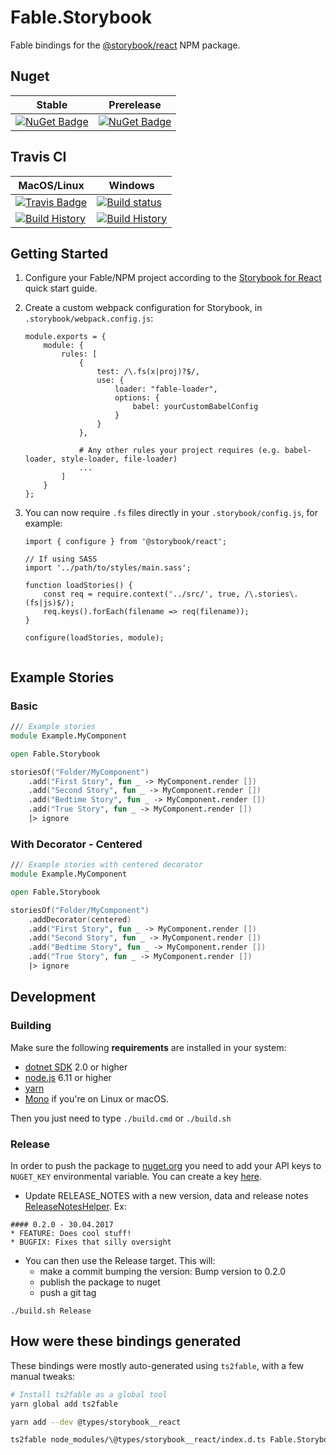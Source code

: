 # Fable.Storybook

Fable bindings for the [@storybook/react](https://www.npmjs.com/package/@storybook/react) NPM package.

## Nuget

Stable | Prerelease
--- | ---
[![NuGet Badge](https://buildstats.info/nuget/Fable.Fable.Storybook)](https://www.nuget.org/packages/Fable.Fable.Storybook/) | [![NuGet Badge](https://buildstats.info/nuget/Fable.Fable.Storybook?includePreReleases=true)](https://www.nuget.org/packages/Fable.Storybook/)

## Travis CI

MacOS/Linux | Windows
--- | ---
[![Travis Badge](https://travis-ci.org/grantneale/Fable.Storybook.svg?branch=master)](https://travis-ci.org/grantneale/Fable.Storybook) | [![Build status](https://ci.appveyor.com/api/projects/status/github/grantneale/Fable.Storybook?svg=true)](https://ci.appveyor.com/project/grantneale/Fable.Storybook)
[![Build History](https://buildstats.info/travisci/chart/grantneale/Fable.Storybook)](https://travis-ci.org/grantneale/Fable.Storybook/builds) | [![Build History](https://buildstats.info/appveyor/chart/grantneale/Fable.Storybook)](https://ci.appveyor.com/project/grantneale/Fable.Storybook)


## Getting Started

1. Configure your Fable/NPM project according to the [Storybook for React](https://storybook.js.org/basics/guide-react/)
   quick start guide.

2. Create a custom webpack configuration for Storybook, in `.storybook/webpack.config.js`:

   ```
   module.exports = {
       module: {
           rules: [
               {
                   test: /\.fs(x|proj)?$/,
                   use: {
                       loader: "fable-loader",
                       options: {
                           babel: yourCustomBabelConfig
                       }
                   }
               },

               # Any other rules your project requires (e.g. babel-loader, style-loader, file-loader)
               ...
           ]
       }
   };

   ```

3. You can now require `.fs` files directly in your `.storybook/config.js`, for example:

    ```
    import { configure } from '@storybook/react';

    // If using SASS
    import '../path/to/styles/main.sass';

    function loadStories() {
        const req = require.context('../src/', true, /\.stories\.(fs|js)$/);
        req.keys().forEach(filename => req(filename));
    }

    configure(loadStories, module);


    ```

## Example Stories

### Basic

```fsharp
/// Example stories
module Example.MyComponent

open Fable.Storybook

storiesOf("Folder/MyComponent")
    .add("First Story", fun _ -> MyComponent.render [])
    .add("Second Story", fun _ -> MyComponent.render [])
    .add("Bedtime Story", fun _ -> MyComponent.render [])
    .add("True Story", fun _ -> MyComponent.render [])
    |> ignore
```

### With Decorator - Centered

```fsharp
/// Example stories with centered decorator
module Example.MyComponent

open Fable.Storybook

storiesOf("Folder/MyComponent")
    .addDecorator(centered)
    .add("First Story", fun _ -> MyComponent.render [])
    .add("Second Story", fun _ -> MyComponent.render [])
    .add("Bedtime Story", fun _ -> MyComponent.render [])
    .add("True Story", fun _ -> MyComponent.render [])
    |> ignore
```

## Development

### Building

Make sure the following **requirements** are installed in your system:

* [dotnet SDK](https://www.microsoft.com/net/download/core) 2.0 or higher
* [node.js](https://nodejs.org) 6.11 or higher
* [yarn](https://yarnpkg.com)
* [Mono](http://www.mono-project.com/) if you're on Linux or macOS.

Then you just need to type `./build.cmd` or `./build.sh`

### Release

In order to push the package to [nuget.org](https://nuget.org) you need to add your API keys to `NUGET_KEY` environmental variable.
You can create a key [here](https://www.nuget.org/account/ApiKeys).

- Update RELEASE_NOTES with a new version, data and release notes [ReleaseNotesHelper](http://fake.build/apidocs/fake-releasenoteshelper.html).
Ex:

```
#### 0.2.0 - 30.04.2017
* FEATURE: Does cool stuff!
* BUGFIX: Fixes that silly oversight
```

- You can then use the Release target. This will:
  - make a commit bumping the version: Bump version to 0.2.0
  - publish the package to nuget
  - push a git tag

`./build.sh Release`


## How were these bindings generated

These bindings were mostly auto-generated using `ts2fable`, with a few manual tweaks:

```bash
# Install ts2fable as a global tool
yarn global add ts2fable

yarn add --dev @types/storybook__react

ts2fable node_modules/\@types/storybook__react/index.d.ts Fable.Storybook.fs
```
